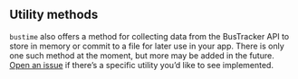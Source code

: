 ## Utility methods
`bustime` also offers a method for collecting data from the BusTracker API to store in memory or commit to a file for later use in your app. There is only one such method at the moment, but more may be added in the future. [Open an issue](https://github.com/agarzola/bustime/issues) if there’s a specific utility you’d like to see implemented.
